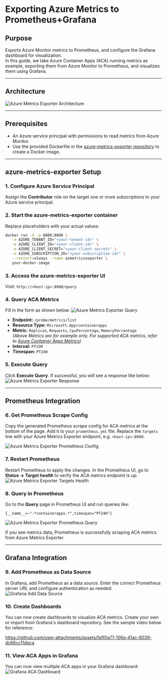 
# Exporting Azure Metrics to Prometheus+Grafana

## Purpose

Exports Azure Monitor metrics to Prometheus, and configure the Grafana dashboard for visualization.<br>
In this guide, we take Azure Container Apps (ACA) running metrics as example, exporting them from Azure Monitor to Prometheus, and visualizes them using Grafana.

---

## Architecture
![Azure Metrics Exporter Architecture](prometheus/azmetricsexporter.png)

---

## Prerequisites

- An Azure service principal with permissions to read metrics from Azure Monitor.
- Use the provided Dockerfile in the [azure-metrics-exporter repository](https://github.com/webdevops/azure-metrics-exporter) to create a Docker image.

---

## azure-metrics-exporter Setup

### 1. Configure Azure Service Principal

Assign the **Contributor** role on the target one or more subscriptions to your Azure service principal.

### 2. Start the azure-metrics-exporter container

Replace placeholders with your actual values:

```sh
docker run -d -p 8080:8080 \
   -e AZURE_TENANT_ID="<your-tenant-id>" \
   -e AZURE_CLIENT_ID="<your-client-id>" \
   -e AZURE_CLIENT_SECRET="<your-client-secret>" \
   -e AZURE_SUBSCRIPTION_ID="<your-subscription-id>" \
   --restart=always --name azmetricsexporter \
   your-docker-image
```

### 3. Access the azure-metrics-exporter UI

Visit: `http://<host-ip>:8080/query`

### 4. Query ACA Metrics

Fill in the form as shown below:
![Azure Metrics Exporter Query](prometheus/azure-metrics-exporter-query-tester.png)

- **Endpoint:** `/probe/metrics/list`
- **Resource Type:** `Microsoft.App/containerapps`
- **Metric:** `Replicas`, `Requests`, `CpuPercentage`, `MemoryPercentage`  
   _(Above Metrics are for example only. For supported ACA metrics, refer to [Azure Container Apps Metrics](https://learn.microsoft.com/en-us/azure/azure-monitor/reference/supported-metrics/microsoft-app-containerapps-metrics))_
- **Interval:** `PT15M`
- **Timespan:** `PT24H`

### 5. Execute Query

Click **Execute Query**. If successful, you will see a response like below:
![Azure Metrics Exporter Response](prometheus/azure-metrics-exporter-query-tester-return-metrics.png)

---

## Prometheus Integration

### 6. Get Prometheus Scrape Config

Copy the generated Prometheus scrape config for ACA metrics at the bottom of the page. Add it to your `prometheus.yml` file. Replace the `targets` line with your Azure Metrics Exporter endpoint, e.g. `<host-ip>:8080`:

![Azure Metrics Exporter Prometheus Config](prometheus/azure-metrics-exporter-query-tester-return-promconfig.png)

### 7. Restart Prometheus

Restart Prometheus to apply the changes. In the Prometheus UI, go to **Status → Target health** to verify the ACA metrics endpoint is up:
![Azure Metrics Exporter Targets Health](prometheus/prometheus-target-health.png)

### 8. Query in Prometheus

Go to the **Query** page in Prometheus UI and run queries like:

```promql
{__name__=~".*containerapps.*",timespan="PT24H"}
```
![Azure Metrics Exporter Prometheus Query](prometheus/prometheus-query-metrics.png)


If you see metrics data, Prometheus is successfully scraping ACA metrics from Azure Metrics Exporter.

---

## Grafana Integration

### 9. Add Prometheus as Data Source

In Grafana, add Prometheus as a data source. Enter the correct Prometheus server URL and configure authentication as needed:
![Grafana Add Data Source](prometheus/grafana-prom-datasource.png)


### 10. Create Dashboards

You can now create dashboards to visualize ACA metrics. Create your own or import from Grafana's dashboard repository. See the sample video below for reference:<br>

https://github.com/user-attachments/assets/fa1f0a71-106a-41ac-8039-dc66cc11deca


### 11. View ACA Apps in Grafana

You can now view multiple ACA apps in your Grafana dashboard:
![Grafana ACA Dashboard](prometheus/aca-azmon-prom-grafana.png)
